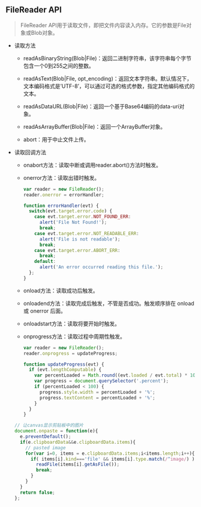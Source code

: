 ## FileReader API

  > FileReader API用于读取文件，即把文件内容读入内存。它的参数是File对象或Blob对象。

* 读取方法

  - readAsBinaryString(Blob|File)：返回二进制字符串，该字符串每个字节包含一个0到255之间的整数。

  - readAsText(Blob|File, opt_encoding)：返回文本字符串。默认情况下，文本编码格式是’UTF-8’，可以通过可选的格式参数，指定其他编码格式的文本。

  - readAsDataURL(Blob|File)：返回一个基于Base64编码的data-uri对象。

  - readAsArrayBuffer(Blob|File)：返回一个ArrayBuffer对象。

  - abort：用于中止文件上传。


* 读取回调方法

  - onabort方法：读取中断或调用reader.abort()方法时触发。

  - onerror方法：读取出错时触发。

    ```js
    var reader = new FileReader();
    reader.onerror = errorHandler;

    function errorHandler(evt) {
      switch(evt.target.error.code) {
        case evt.target.error.NOT_FOUND_ERR:
          alert('File Not Found!');
          break;
        case evt.target.error.NOT_READABLE_ERR:
          alert('File is not readable');
          break;
        case evt.target.error.ABORT_ERR:
          break;
        default:
          alert('An error occurred reading this file.');
      };
    }
    ```

  - onload方法：读取成功后触发。

  - onloadend方法：读取完成后触发，不管是否成功。触发顺序排在 onload 或 onerror 后面。

  - onloadstart方法：读取将要开始时触发。

  - onprogress方法：读取过程中周期性触发。

    ```js
    var reader = new FileReader();
    reader.onprogress = updateProgress;

    function updateProgress(evt) {
      if (evt.lengthComputable) {
        var percentLoaded = Math.round((evt.loaded / evt.total) * 100);
        var progress = document.querySelector('.percent');
        if (percentLoaded < 100) {
          progress.style.width = percentLoaded + '%';
          progress.textContent = percentLoaded + '%';
        }
      }
    }
    ```


  ```js
  // 让canvas显示剪贴板中的图片
  document.onpaste = function(e){
    e.preventDefault();
    if(e.clipboardData&&e.clipboardData.items){
      // pasted image
      for(var i=0, items = e.clipboardData.items;i<items.length;i++){
        if( items[i].kind==='file' && items[i].type.match(/^image/) ){
          readFile(items[i].getAsFile());
          break;
        }
      }
    }
    return false;
  };
  ```
